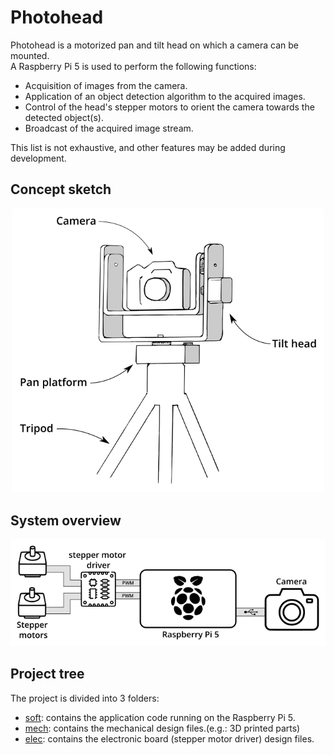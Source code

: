 # Photohead

Photohead is a motorized pan and tilt head on which a camera can be mounted.\
A Raspberry Pi 5 is used to perform the following functions:
 - Acquisition of images from the camera.
 - Application of an object detection algorithm to the acquired images.
 - Control of the head's stepper motors to orient the camera towards the detected object(s).
 - Broadcast of the acquired image stream.

This list is not exhaustive, and other features may be added during development.

## Concept sketch

<p align="center">
  <img src="doc/res/global_concept_sketch.png" alt="image" width="500" height="auto">
</p>

## System overview

<p align="center">
  <img src="doc/res/global_system_overview.png" alt="image" width="700" height="auto">
</p>

## Project tree

The project is divided into 3 folders:

- [soft](soft/README.md): contains the application code running on the Raspberry Pi 5.
- [mech](mech/README.md): contains the mechanical design files.(e.g.: 3D printed parts)
- [elec](elec/README.md): contains the electronic board (stepper motor driver) design files.
